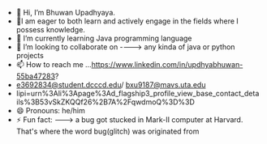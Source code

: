 - 👋 Hi, I’m Bhuwan Upadhyaya.
- 👀I am eager to both learn and actively engage in the fields where I possess knowledge.
- 🌱 I’m currently learning Java programming language
- 💞️ I’m looking to collaborate on ----> any kinda of java or python projects
- 📫 How to reach me ...https://www.linkedin.com/in/updhyabhuwan-55ba47283?
- e3692834@student.dcccd.edu/ bxu9187@mavs.uta.edu
- lipi=urn%3Ali%3Apage%3Ad_flagship3_profile_view_base_contact_details%3B53vSkZKQQf26%2B7A%2FqwdmoQ%3D%3D
- 😄 Pronouns: he/him
- ⚡ Fun fact: ---> a bug got stucked in Mark-II computer at Harvard. That's where the word bug(glitch) was originated from

<!---
updhyabhuwan321/updhyabhuwan321 is a ✨ special ✨ repository because its `README.md` (this file) appears on your GitHub profile.
You can click the Preview link to take a look at your changes.
--->
